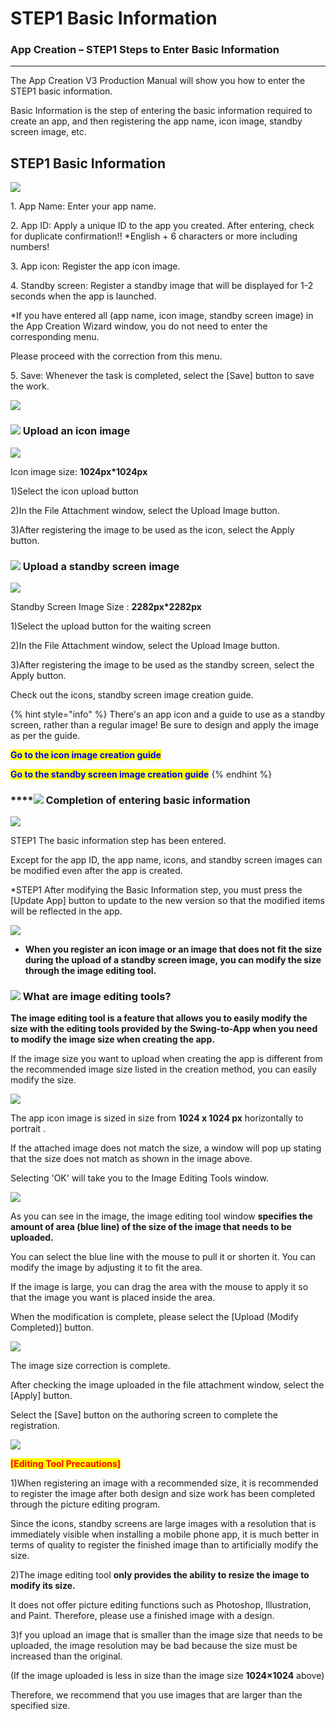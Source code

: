 # STEP1 Basic Information

### App Creation – STEP1 Steps to Enter Basic Information

***

The App Creation V3 Production Manual will show you how to enter the STEP1 basic information.

Basic Information is the step of entering the basic information required to create an app, and then registering the app name, icon image, standby screen image, etc.

## STEP1 Basic Information

![](https://wp.swing2app.co.kr/wp-content/uploads/2022/06/%EA%B0%80%EC%9D%B4%EB%93%9C1.png)

1\. App Name: Enter your app name.

2\. App ID: Apply a unique ID to the app you created. After entering, check for duplicate confirmation!! \*English + 6 characters or more including numbers!

3\. App icon: Register the app icon image.

4\. Standby screen: Register a standby image that will be displayed for 1-2 seconds when the app is launched.

\*If you have entered all (app name, icon image, standby screen image) in the App Creation Wizard window, you do not need to enter the corresponding menu.

&#x20;Please proceed with the correction from this menu.

5\. Save: Whenever the task is completed, select the \[Save] button to save the work.

![](https://wp.swing2app.co.kr/wp-content/uploads/2019/04/%EC%A4%84%EB%9D%BC%EC%9D%B8.png)

### ![](https://wp.swing2app.co.kr/wp-content/uploads/2018/09/%EB%8B%A8%EB%9D%BD1-1.png) Upload an icon image

![](https://wp.swing2app.co.kr/wp-content/uploads/2022/06/%EA%B0%80%EC%9D%B4%EB%93%9C1-1.png)

Icon image size: **1024px\*1024px**

1\)Select the icon upload button

2\)In the File Attachment window, select the Upload Image button.

3\)After registering the image to be used as the icon, select the Apply button.

### ![](https://wp.swing2app.co.kr/wp-content/uploads/2018/09/%EB%8B%A8%EB%9D%BD1-1.png) Upload a standby screen image

![](https://wp.swing2app.co.kr/wp-content/uploads/2022/07/%EA%B0%80%EC%9D%B4%EB%93%9C2-1.png)

Standby Screen Image Size : **2282px\*2282px**

1\)Select the upload button for the waiting screen

2\)In the File Attachment window, select the Upload Image button.

3\)After registering the image to be used as the standby screen, select the Apply button.

Check out the icons, standby screen image creation guide.

{% hint style="info" %}
There's an app icon and a guide to use as a standby screen, rather than a regular image! Be sure to design and apply the image as per the guide.

<mark style="color:blue;">**Go to the icon image creation guide**</mark>

<mark style="color:blue;">**Go to the standby screen image creation guide**</mark>
{% endhint %}

### \*\*\*\*![](https://wp.swing2app.co.kr/wp-content/uploads/2018/09/%EB%8B%A8%EB%9D%BD1-1.png) Completion of entering basic information

![](https://wp.swing2app.co.kr/wp-content/uploads/2022/07/%EA%B8%B0%EB%B3%B8%EC%A0%95%EB%B3%B4%EC%9E%85%EB%A0%A5%EC%99%84%EB%A3%8C.png)

STEP1 The basic information step has been entered.

Except for the app ID, the app name, icons, and standby screen images can be modified even after the app is created.

\*STEP1 After modifying the Basic Information step, you must press the \[Update App] button to update to the new version so that the modified items will be reflected in the app.

![](https://wp.swing2app.co.kr/wp-content/uploads/2019/04/%EC%A4%84%EB%9D%BC%EC%9D%B8.png)

* **When you register an icon image or an image that does not fit the size during the upload of a standby screen image, you can modify the size through the image editing tool.**

### ![](https://wp.swing2app.co.kr/wp-content/uploads/2018/09/%EB%8B%A8%EB%9D%BD1-1.png) What are image editing tools?

**The image editing tool is a feature that allows you to easily modify the size with the editing tools provided by the Swing-to-App when you need to modify the image size when creating the app.**

If the image size you want to upload when creating the app is different from the recommended image size listed in the creation method, you can easily modify the size.

![](https://wp.swing2app.co.kr/wp-content/uploads/2022/07/%EC%9D%B4%EB%AF%B8%EC%A7%80%ED%8E%B8%EC%A7%91%EC%B0%BD1.png)

The app icon image is sized in size from **1024 x 1024 px** horizontally to portrait .

If the attached image does not match the size, a window will pop up stating that the size does not match as shown in the image above.

Selecting 'OK' will take you to the Image Editing Tools window.

![](https://wp.swing2app.co.kr/wp-content/uploads/2022/07/%EC%9D%B4%EB%AF%B8%EC%A7%80%ED%8E%B8%EC%A7%91%EC%B0%BD2.png)

As you can see in the image, the image editing tool window **specifies the amount of area (blue line) of the size of the image that needs to be uploaded.**

You can select the blue line with the mouse to pull it or shorten it. You can modify the image by adjusting it to fit the area.

If the image is large, you can drag the area with the mouse to apply it so that the image you want is placed inside the area.

When the modification is complete, please select the \[Upload (Modify Completed)] button.

![](https://wp.swing2app.co.kr/wp-content/uploads/2022/07/%EC%9D%B4%EB%AF%B8%EC%A7%80%ED%8E%B8%EC%A7%91%EC%B0%BD3.png)

The image size correction is complete.

After checking the image uploaded in the file attachment window, select the \[Apply] button.

Select the \[Save] button on the authoring screen to complete the registration.

![](https://wp.swing2app.co.kr/wp-content/uploads/2021/03/%EC%BA%A1%EC%B2%9833.png)

<mark style="color:red;">**\[Editing Tool Precautions]**</mark>

1\)When registering an image with a recommended size, it is recommended to register the image after both design and size work has been completed through the picture editing program.

Since the icons, standby screens are large images with a resolution that is immediately visible when installing a mobile phone app, it is much better in terms of quality to register the finished image than to artificially modify the size.

2\)The image editing tool **only provides the ability to resize the image to modify its size.**

It does not offer picture editing functions such as Photoshop, Illustration, and Paint. Therefore, please use a finished image with a design.

3\)f you upload an image that is smaller than the image size that needs to be uploaded, the image resolution may be bad because the size must be increased than the original.

(If the image uploaded is less in size than the image size **1024×1024** above)

Therefore, we recommend that you use images that are larger than the specified size.
